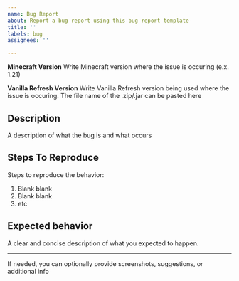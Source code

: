 ```yaml
---
name: Bug Report
about: Report a bug report using this bug report template
title: ''
labels: bug
assignees: ''

---
```


**Minecraft Version**
Write Minecraft version where the issue is occuring (e.x. 1.21)

**Vanilla Refresh Version**
Write Vanilla Refresh version being used where the issue is occuring. The file name of the .zip/.jar can be pasted here

## Description
A description of what the bug is and what occurs

## Steps To Reproduce
Steps to reproduce the behavior:

1. Blank blank
2. Blank blank
3. etc

## Expected behavior
A clear and concise description of what you expected to happen.

***
If needed, you can optionally provide screenshots, suggestions, or additional info
